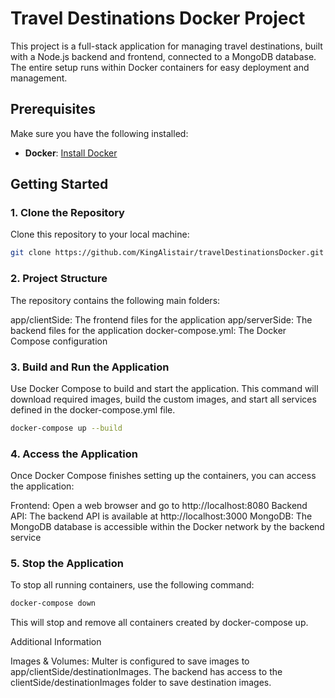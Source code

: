 # Travel Destinations Docker Project

This project is a full-stack application for managing travel destinations, built with a Node.js backend and frontend, connected to a MongoDB database. The entire setup runs within Docker containers for easy deployment and management.

## Prerequisites
Make sure you have the following installed:

- **Docker**: [Install Docker](https://docs.docker.com/get-docker/)

## Getting Started

### 1. Clone the Repository
Clone this repository to your local machine:
```bash
git clone https://github.com/KingAlistair/travelDestinationsDocker.git
```

### 2. Project Structure
The repository contains the following main folders:

app/clientSide: The frontend files for the application
app/serverSide: The backend files for the application
docker-compose.yml: The Docker Compose configuration 

### 3. Build and Run the Application
Use Docker Compose to build and start the application. This command will download required images, build the custom images, and start all services defined in the docker-compose.yml file.

```bash
docker-compose up --build
```

### 4. Access the Application
Once Docker Compose finishes setting up the containers, you can access the application:

Frontend: Open a web browser and go to http://localhost:8080
Backend API: The backend API is available at http://localhost:3000
MongoDB: The MongoDB database is accessible within the Docker network by the backend service

### 5. Stop the Application
To stop all running containers, use the following command:
```bash
docker-compose down
```
This will stop and remove all containers created by docker-compose up.

Additional Information

Images & Volumes:
Multer is configured to save images to app/clientSide/destinationImages.
The backend has access to the clientSide/destinationImages folder to save destination images.

